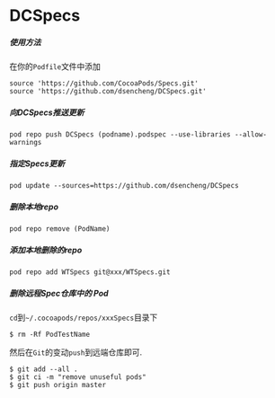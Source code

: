 # DCSpecs

##### 使用方法
在你的`Podfile`文件中添加

```
source 'https://github.com/CocoaPods/Specs.git'
source 'https://github.com/dsencheng/DCSpecs.git'
```

##### 向DCSpecs推送更新

```
pod repo push DCSpecs (podname).podspec --use-libraries --allow-warnings
```

##### 指定Specs更新

```
pod update --sources=https://github.com/dsencheng/DCSpecs
```

##### 删除本地repo

```
pod repo remove (PodName)
```

##### 添加本地删除的repo

```
pod repo add WTSpecs git@xxx/WTSpecs.git
```

##### 删除远程Spec仓库中的 Pod

`cd`到`~/.cocoapods/repos/xxxSpecs`目录下
```
$ rm -Rf PodTestName
```
然后在`Git`的变动`push`到远端仓库即可.
```
$ git add --all .
$ git ci -m "remove unuseful pods"
$ git push origin master
```
